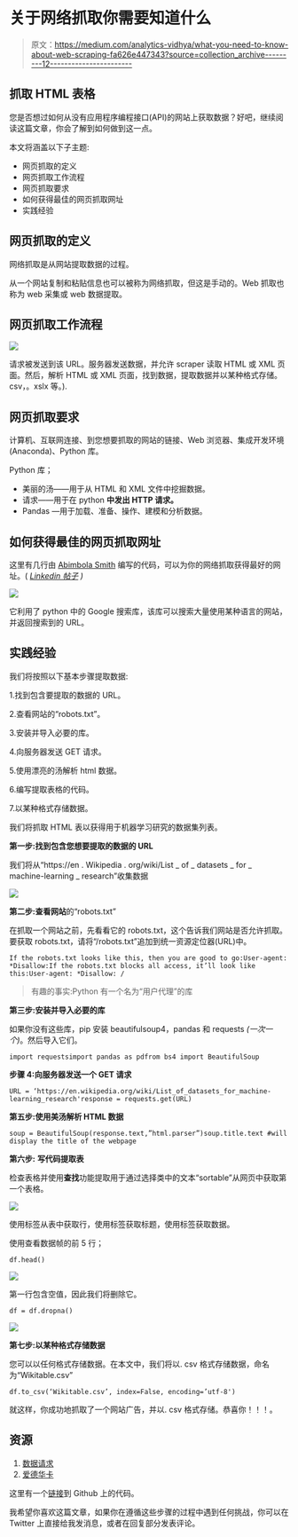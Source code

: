 # 关于网络抓取你需要知道什么

> 原文：<https://medium.com/analytics-vidhya/what-you-need-to-know-about-web-scraping-fa626e447343?source=collection_archive---------12----------------------->

## 抓取 HTML 表格

您是否想过如何从没有应用程序编程接口(API)的网站上获取数据？好吧，继续阅读这篇文章，你会了解到如何做到这一点。

本文将涵盖以下子主题:

*   网页抓取的定义
*   网页抓取工作流程
*   网页抓取要求
*   如何获得最佳的网页抓取网址
*   实践经验

## 网页抓取的定义

网络抓取是从网站提取数据的过程。

从一个网站复制和粘贴信息也可以被称为网络抓取，但这是手动的。Web 抓取也称为 web 采集或 web 数据提取。

## 网页抓取工作流程

![](img/6dcaf38302a2a6a59c93d07fc349951e.png)

请求被发送到该 URL。服务器发送数据，并允许 scraper 读取 HTML 或 XML 页面。然后，解析 HTML 或 XML 页面，找到数据，提取数据并以某种格式存储。csv，。xslx 等。).

## 网页抓取要求

计算机、互联网连接、到您想要抓取的网站的链接、Web 浏览器、集成开发环境(Anaconda)、Python 库。

Python 库；

*   美丽的汤——用于从 HTML 和 XML 文件中挖掘数据。
*   请求——用于在 python **中发出 HTTP 请求。**
*   Pandas —用于加载、准备、操作、建模和分析数据。

## 如何获得最佳的网页抓取网址

这里有几行由 [Abimbola Smith](https://medium.com/u/5be21b6a5212?source=post_page-----fa626e447343--------------------------------) 编写的代码，可以为你的网络抓取获得最好的网址。( [*Linkedin 帖子*](https://www.linkedin.com/posts/oluwanifemi-o-abimbola_python-dashboards-microsoftpowerbi-activity-6690134048376922112-SiGd) *)*

![](img/74894718366d610d39025d27a21e8956.png)

它利用了 python 中的 Google 搜索库，该库可以搜索大量使用某种语言的网站，并返回搜索到的 URL。

## 实践经验

我们将按照以下基本步骤提取数据:

1.找到包含要提取的数据的 URL。

2.查看网站的“robots.txt”。

3.安装并导入必要的库。

4.向服务器发送 GET 请求。

5.使用漂亮的汤解析 html 数据。

6.编写提取表格的代码。

7.以某种格式存储数据。

我们将抓取 HTML 表以获得用于机器学习研究的数据集列表。

**第一步:找到包含您想要提取的数据的 URL**

我们将从“https://en . Wikipedia . org/wiki/List _ of _ datasets _ for _ machine-learning _ research”收集数据

![](img/a8d6cac71b54c11108b4e152d2aa8c54.png)

**第二步:查看网站**的“robots.txt”

在抓取一个网站之前，先看看它的 robots.txt，这个告诉我们网站是否允许抓取。要获取 robots.txt，请将“/robots.txt”追加到统一资源定位器(URL)中。

```
If the robots.txt looks like this, then you are good to go:User-agent: *Disallow:If the robots.txt blocks all access, it’ll look like this:User-agent: *Disallow: /
```

> 有趣的事实:Python 有一个名为“用户代理”的库

**第三步:安装并导入必要的库**

如果你没有这些库，pip 安装 beautifulsoup4，pandas 和 requests *(一次一个)*。然后导入它们。

```
import requestsimport pandas as pdfrom bs4 import BeautifulSoup
```

**步骤 4:向服务器发送一个 GET 请求**

```
URL = ‘https://en.wikipedia.org/wiki/List_of_datasets_for_machine-learning_research'response = requests.get(URL)
```

**第五步:使用美汤解析 HTML 数据**

```
soup = BeautifulSoup(response.text,”html.parser”)soup.title.text #will display the title of the webpage
```

**第六步:** **写代码提取表**

检查表格并使用**查找**功能提取用于通过选择类中的文本“sortable”从网页中获取第一个表格。

![](img/b9e4eda5c8510d26031ce718f874de3f.png)

使用标签从表中获取行，使用标签获取标题，使用标签获取数据。

使用查看数据帧的前 5 行；

```
df.head()
```

![](img/ab52e252ed20c5928efbc3b4b7efe36c.png)

第一行包含空值，因此我们将删除它。

```
df = df.dropna()
```

![](img/cbb71f7aacfaf93007ced55eb33ac73c.png)

**第七步:以某种格式存储数据**

您可以以任何格式存储数据。在本文中，我们将以. csv 格式存储数据，命名为“Wikitable.csv”

```
df.to_csv(‘Wikitable.csv’, index=False, encoding=’utf-8')
```

就这样，你成功地抓取了一个网站广告，并以. csv 格式存储。恭喜你！！！。

## 资源

1.  [数据请求](https://www.dataquest.io/blog/web-scraping-beautifulsoup/)
2.  [爱德华卡](https://www.edureka.co/blog/web-scraping-with-python/)

这里有一个[链接](https://github.com/KemmieKemy/Web-Scraping/blob/master/Web%20Scraper%20-%20Wikitable.ipynb)到 Github 上的代码。

我希望你喜欢这篇文章，如果你在遵循这些步骤的过程中遇到任何挑战，你可以在 Twitter 上直接给我发消息，或者在回复部分发表评论。